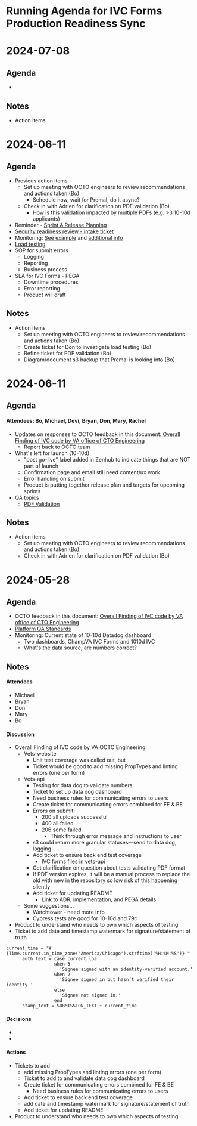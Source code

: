 # Running Agenda for IVC Forms Production Readiness Sync

# 2024-07-08
## Agenda
- 

## Notes
- Action items

# 2024-06-11
## Agenda
- Previous action items
   - Set up meeting with OCTO engineers to review recommendations and actions taken (Bo)
      - Schedule now, wait for Premal, do it async?
   - Check in with Adrien for clarification on PDF validation (Bo)
      - How is this validation impacted by multiple PDFs (e.g. >3 10-10d applicants)
- Reminder - [Sprint & Release Planning](https://docs.google.com/spreadsheets/d/1miQJuXb_AkQ0GNkU8B-Wqexl_p-dgjrb_3NeO6swH0g/edit?gid=1379257114#gid=1379257114)
- [Security readiness review - intake ticket](https://github.com/department-of-veterans-affairs/va.gov-team/issues/78216)
- Monitoring: [See example](https://github.com/department-of-veterans-affairs/va.gov-team/blob/master/products/health-care/application/va-application/10-10EZ%20Form/Existing%20Monitors%20and%20Alerts.md) and [additional info](https://depo-platform-documentation.scrollhelp.site/developer-docs/monitoring-performance)
- [Load testing](https://depo-platform-documentation.scrollhelp.site/developer-docs/load-tests)
- SOP for submit errors
   - Logging
   - Reporting
   - Business process
- SLA for IVC Forms - PEGA
   - Downtime procedures
   - Error reporting
   - Product will draft
## Notes
- Action items
   - Set up meeting with OCTO engineers to review recommendations and actions taken (Bo)
   - Create ticket for Don to investigate load testing (Bo)
   - Refine ticket for PDF validation (Bo)
   - Diagram/document s3 backup that Premal is looking into (Bo)

# 2024-06-11
## Agenda
#### Attendees: Bo, Michael, Devi, Bryan, Don, Mary, Rachel

- Updates on responses to OCTO feedback in this document: [Overall Finding of IVC code by VA office of CTO Engineering](https://dvagov-my.sharepoint.com/:w:/r/personal/premal_shah_va_gov/_layouts/15/Doc.aspx?sourcedoc=%7B22A7CC02-9D93-47A8-800C-9ECBC90FA513%7D&file=Overall%20Finding%20of%20IVC%20code%20by%20VA%20office%20of%20CTO%20Engineering.docx&action=default&mobileredirect=true)
   - Report back to OCTO team
- What's left for launch (10-10d)
   - "post go-live" label added in Zenhub to indicate things that are NOT part of launch
   - Confirmation page and email still need content/ux work
   - Error handling on submit
   - Product is putting together release plan and targets for upcoming sprints
- QA topics
   - [PDF Validation](https://dsva.slack.com/archives/C068Y3ZFKNJ/p1718057908811949?thread_ts=1717690517.038599&cid=C068Y3ZFKNJ)

## Notes
- Action items
   - Set up meeting with OCTO engineers to review recommendations and actions taken (Bo)
   - Check in with Adrien for clarification on PDF validation (Bo)


# 2024-05-28
## Agenda
- OCTO feedback in this document: [Overall Finding of IVC code by VA office of CTO Engineering](https://dvagov-my.sharepoint.com/:w:/r/personal/premal_shah_va_gov/_layouts/15/Doc.aspx?sourcedoc=%7B22A7CC02-9D93-47A8-800C-9ECBC90FA513%7D&file=Overall%20Finding%20of%20IVC%20code%20by%20VA%20office%20of%20CTO%20Engineering.docx&action=default&mobileredirect=true)
- [Platform QA Standards](https://depo-platform-documentation.scrollhelp.site/developer-docs/quality-assurance-standards#QAstandards-regression-test-planRegressionTestPlan)
- Monitoring: Current state of 10-10d Datadog dashboard
   - Two dashboards, ChampVA IVC Forms and 1010d IVC
   - What's the data source, are numbers correct?
## Notes

#### Attendees
* Michael
* Bryan
* Don
* Mary
* Bo

#### Discussion
- Overall Finding of IVC code by VA OCTO Engineering
  * Vets-website
    * Unit test coverage was called out, but 
    * Ticket would be good to add missing PropTypes and linting errors (one per form)
  * Vets-api
    * Testing for data dog to validate numbers
    * Ticket to set up data dog dashboard
    * Need business rules for communicating errors to users
    * Create ticket for communicating errors combined for FE & BE
    * Errors on submit: 
      * 200 all uploads successful
      * 400 all failed
      * 206 some failed
        * Think through error message and instructions to user
    * s3 could return more granular statuses—send to data dog, logging
    * Add ticket to ensure back end test coverage
      * IVC forms files in vets-api
    * Get clarification on question about tests validating PDF format
    * If PDF version expires, it will be a manual process to replace the old with new in the repository so low risk of this happening silently
    * Add ticket for updating README
      * Link to ADR, implementation, and PEGA details
  * Some suggestions…
    * Watchtower - need more info
    * Cypress tests are good for 10-10d and 79c
- Product to understand who needs to own which aspects of testing
- Ticket to add date and timestamp watermark for signature/statement of truth

```
current_time = "#{Time.current.in_time_zone('America/Chicago').strftime('%H:%M:%S')} "
      auth_text = case current_loa
                  when 3
                    'Signee signed with an identity-verified account.'
                  when 2
                    'Signee signed in but hasn’t verified their identity.'
                  else
                    'Signee not signed in.'
                  end
      stamp_text = SUBMISSION_TEXT + current_time
```

#### Decisions
* 
* 

#### Actions
- Tickets to add
  - add missing PropTypes and linting errors (one per form)
  - Ticket to add to and validate data dog dashboard
  - Create ticket for communicating errors combined for FE & BE
    - Need business rules for communicating errors to users
  - Add ticket to ensure back end test coverage
  - add date and timestamp watermark for signature/statement of truth
  - Add ticket for updating README
- Product to understand who needs to own which aspects of testing
